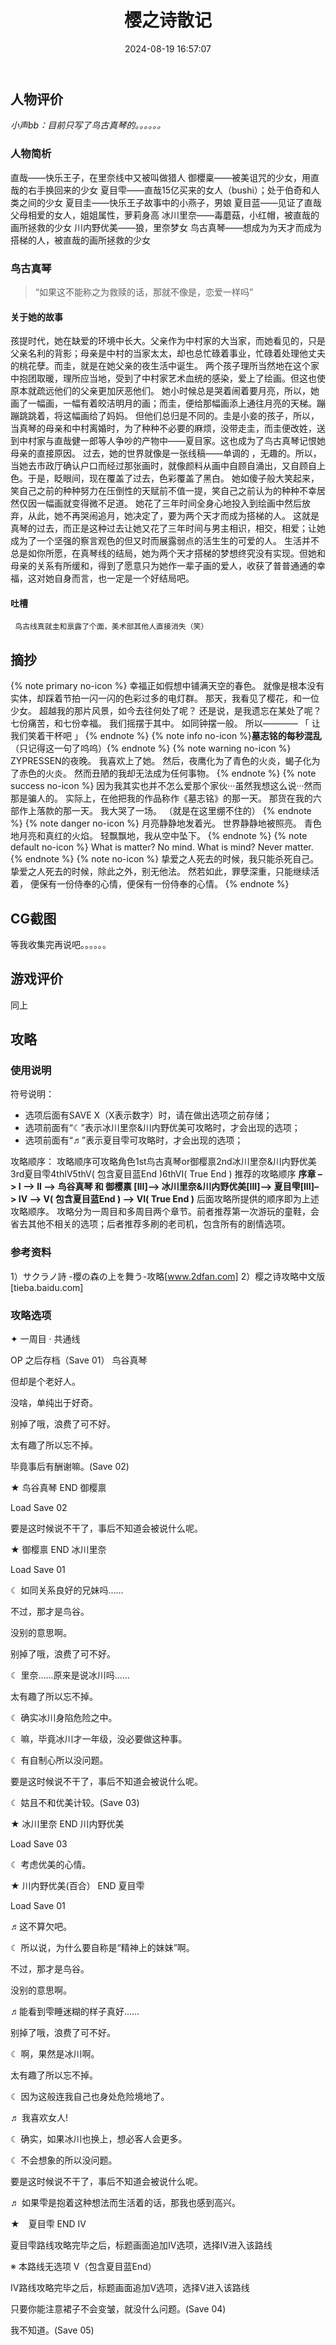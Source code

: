 ﻿---
title: 樱之诗散记
tags:
  - Galgame
  - 二次元
categories:
  - ACG杂谈
mathjax: true
description: 人物评价、句子摘抄、游戏评价、攻略等等，反正挺乱的
abbrlink: 8d36ab1d
date: 2024-08-19 16:57:07
---
## 人物评价
*小声bb：目前只写了鸟古真琴的。。。。。。*
### 人物简析
直哉——快乐王子，在里奈线中又被叫做猎人
御櫻稟——被美诅咒的少女，用直哉的右手换回来的少女
夏目雫——直哉15亿买来的女人（bushi）；处于伯奇和人类之间的少女
夏目圭——快乐王子故事中的小燕子，男娘
夏目蓝——见证了直哉父母相爱的女人，姐姐属性，萝莉身高
冰川里奈——毒蘑菇，小红帽，被直哉的画所拯救的少女
川内野优美——狼，里奈梦女
鸟古真琴——想成为为天才而成为搭梯的人，被直哉的画所拯救的少女
### 鸟古真琴
> “如果这不能称之为救赎的话，那就不像是，恋爱一样吗”
#### 关于她的故事
   孩提时代，她在缺爱的环境中长大。父亲作为中村家的大当家，而她看见的，只是父亲名利的背影；母亲是中村的当家太太，却也总忙碌着事业，忙碌着处理他丈夫的桃花孽。而圭，就是在她父亲的夜生活中诞生。
   两个孩子理所当然地在这个家中抱团取暖，理所应当地，受到了中村家艺术血统的感染，爱上了绘画。但这也使原本就疏远他们的父亲更加厌恶他们。
   她小时候总是哭着闹着要月亮，所以，她画了一幅画，一幅有着皎洁明月的画；而圭，便给那幅画添上通往月亮的天梯。蹦蹦跳跳着，将这幅画给了妈妈。
   但他们总归是不同的。圭是小妾的孩子，所以，当真琴的母亲和中村离婚时，为了种种不必要的麻烦，没带走圭，而圭便改姓，送到中村家与直哉健一郎等人争吵的产物中——夏目家。这也成为了鸟古真琴记恨她母亲的直接原因。
   过去，她的世界就像是一张线稿——单调的 ，无趣的。所以，当她去市政厅确认户口而经过那张画时，就像颜料从画中自顾自涌出，又自顾自上色。于是，眨眼间，现在覆盖了过去，色彩覆盖了黑白。
   她如傻子般大笑起来，笑自己之前的种种努力在压倒性的天赋前不值一提，笑自己之前认为的种种不幸居然仅因一幅画就变得微不足道。
   她花了三年时间全身心地投入到绘画中然后放弃，从此，她不再哭闹追月，她决定了，要为两个天才而成为搭梯的人。
   这就是真琴的过去，而正是这种过去让她又花了三年时间与男主相识，相交，相爱；让她成为了一个坚强的察言观色的但又时而展露弱点的活生生的可爱的人。
  生活并不总是如你所愿，在真琴线的结局，她为两个天才搭梯的梦想终究没有实现。但她和母亲的关系有所缓和，得到了愿意只为她作一辈子画的爱人，收获了普普通通的幸福，这对她自身而言，也一定是一个好结局吧。
#### 吐槽
     鸟古线真就圭和禀露了个面，美术部其他人直接消失（笑）
## 摘抄
{% note primary no-icon %}
幸福正如假想中铺满天空的春色。
就像是根本没有实体，却踩着节拍一闪一闪的色彩过多的电灯群。
那天，我看见了樱花，和一位少女。
超越我的那片风景，如今去往何处了呢？
还是说，是我遗忘在某处了呢？
七份痛苦，和七份幸福。
我们摇摆于其中。
如同钟摆一般。
所以————
「 让我们笑着干杯吧 」
{% endnote %}
{% note info no-icon %}**墓志铭的每秒混乱**（只记得这一句了呜呜）{% endnote %}
{% note warning no-icon %}
ZYPRESSEN的夜晚。
我喜欢上了她。
然后，夜鹰化为了青色的火炎，蝎子化为了赤色的火炎。
然而丑陋的我却无法成为任何事物。
{% endnote %}
{% note success no-icon %}
因为我其实也并不怎么爱那个家伙···虽然我想这么说···然而那是骗人的。
实际上，在他把我的作品称作《墓志铭》的那一天。
那货在我的六部作上落款的那一天。
我大哭了一场。
（就是在这里绷不住的）
{% endnote %}
{% note danger no-icon %}
月亮静静地发着光。
世界静静地被照亮。
青色地月亮和真红的火焰。
轻飘飘地，我从空中坠下。
{% endnote %}
{% note default no-icon %}
What is matter?  No mind.
What is mind?  Never matter.
{% endnote %}
{% note no-icon %}
挚爱之人死去的时候，我只能杀死自己。
挚爱之人死去的时候，除此之外，别无他法。
然若如此，罪孽深重，只能继续活着，
便保有一份侍奉的心情，便保有一份侍奉的心情。
{% endnote %}
## CG截图
   等我收集完再说吧。。。。。。
## 游戏评价
   同上


## 攻略
### 使用说明
符号说明：
- 选项后面有SAVE X（X表示数字）时，请在做出选项之前存储；
- 选项前面有“☾”表示冰川里奈&川内野优美可攻略时，才会出现的选项；
- 选项前面有“♬”表示夏目雫可攻略时，才会出现的选项；

攻略顺序：
攻略顺序可攻略角色1st鸟古真琴or御樱禀2nd冰川里奈&川内野优美3rd夏目雫4thⅠⅤ5thⅤ( 包含夏目蓝End )6thⅤⅠ( True End )
推荐的攻略顺序
**序章 –> I –> II –> 鸟谷真琴 和 御樱禀 [III]–> 冰川里奈&川内野优美[III]–> 夏目雫[III]–> ⅠⅤ –> Ⅴ( 包含夏目蓝End ) –> ⅤⅠ( True End )**
后面攻略所提供的顺序即为上述攻略顺序。
攻略分为一周目和多周目两个章节。前者推荐第一次游玩的童鞋，会省去其他不相关的选项；后者推荐多刷的老司机，包含所有的剧情选项。

### 参考资料
1）サクラノ詩 -櫻の森の上を舞う-攻略[www.2dfan.com]
2）樱之诗攻略中文版[tieba.baidu.com]
### 攻略选项
✦ 一周目 · 共通线

OP 之后存档（Save 01）
鸟谷真琴

但却是个老好人。

没啥，单纯出于好奇。

别掉了哦，浪费了可不好。

太有趣了所以忘不掉。

毕竟事后有酬谢嘛。(Save 02)

★ 鸟谷真琴 END
御樱禀

Load Save 02

要是这时候说不干了，事后不知道会被说什么呢。

★ 御樱禀 END
冰川里奈

Load Save 01

☾ 如同关系良好的兄妹吗……

不过，那才是鸟谷。

没别的意思啊。

别掉了哦，浪费了可不好。

☾ 里奈……原来是说冰川吗……

太有趣了所以忘不掉。

☾ 确实冰川身陷危险之中。

☾ 嘛，毕竟冰川才一年级，没必要做这种事。

☾ 有自制心所以没问题。

要是这时候说不干了，事后不知道会被说什么呢。

☾ 姑且不和优美计较。(Save 03)

★ 冰川里奈 END
川内野优美

Load Save 03

☾ 考虑优美的心情。

★ 川内野优美(百合） END
夏目雫

Load Save 01

♬这不算欠吧。

☾ 所以说，为什么要自称是“精神上的妹妹”啊。

不过，那才是鸟谷。

没别的意思啊。

♬能看到雫睡迷糊的样子真好……

别掉了哦，浪费了可不好。

☾ 啊，果然是冰川啊。

太有趣了所以忘不掉。

☾ 因为这般连我自己也身处危险境地了。

♬ 我喜欢女人!

☾ 确实，如果冰川也换上，想必客人会更多。

☾ 不会想象的所以没问题。

要是这时候说不干了，事后不知道会被说什么呢。

♬ 如果雫是抱着这种想法而生活着的话，那我也感到高兴。

★　夏目雫 END
IV

夏目雫路线攻略完毕之后，标题画面追加ⅠⅤ选项，选择IV进入该路线

※ 本路线无选项
V（包含夏目蓝End）

IV路线攻略完毕之后，标题画面追加Ⅴ选项，选择V进入该路线

只要你能注意裙子不会变皱，就没什么问题。(Save 04)

我不知道。(Save 05)
